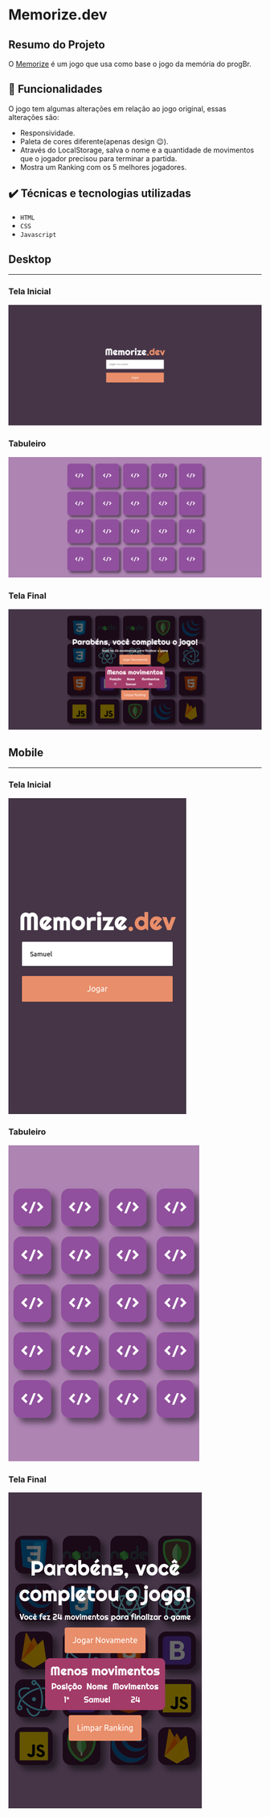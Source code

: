# Memorize.dev

## Resumo do Projeto

O [Memorize]() é um jogo que usa como base o jogo da memória do progBr.

## 🔨 Funcionalidades
O jogo tem algumas alterações em relação ao jogo original, essas 
alterações são:

- Responsividade.
- Paleta de cores diferente(apenas design 😉).
- Através do LocalStorage, salva o nome e a quantidade de movimentos que o jogador precisou para terminar a partida.
- Mostra um Ranking com os 5 melhores jogadores.

## ✔️ Técnicas e tecnologias utilizadas

- ``HTML``
- ``CSS``
- ``Javascript``

## Desktop

___

### Tela Inicial

![Tela inicial com um título, um campo de texto para receber o nome do jogador e um botão para iniciar o jogo.](./assets/prints-project/homeScreenDesktop.png)

### Tabuleiro

![Um tabuleiro com cartas organizadas em 5 colunas e 4 linhas, todas na cor roxo.](./assets/prints-project/gameBoardDesktop.png)

### Tela Final

![Tela final com um título, um parágrafo informando quantos movimentos o jogador teve de fazer para terminar a partida, um botão para jogar novamente, um ranking mostrando os melhores jogadores e outro botão para limpar o ranking.](./assets/prints-project/endScreenDesktop.png)

## Mobile

___

### Tela Inicial

![Tela inicial com um título, um campo de texto para receber o nome do jogador e um botão para iniciar o jogo.](./assets/prints-project/homeScreenMobile.png)

### Tabuleiro

![Um tabuleiro com cartas organizadas em 5 colunas e 4 linhas, todas na cor roxo.](./assets/prints-project/gameBoardMobile.png)

### Tela Final

![Tela final com um título, um parágrafo informando quantos movimentos o jogador teve de fazer para terminar a partida, um botão para jogar novamente, um ranking mostrando os melhores jogadores e outro botão para limpar o ranking.](./assets/prints-project/endScreenMobile.png)